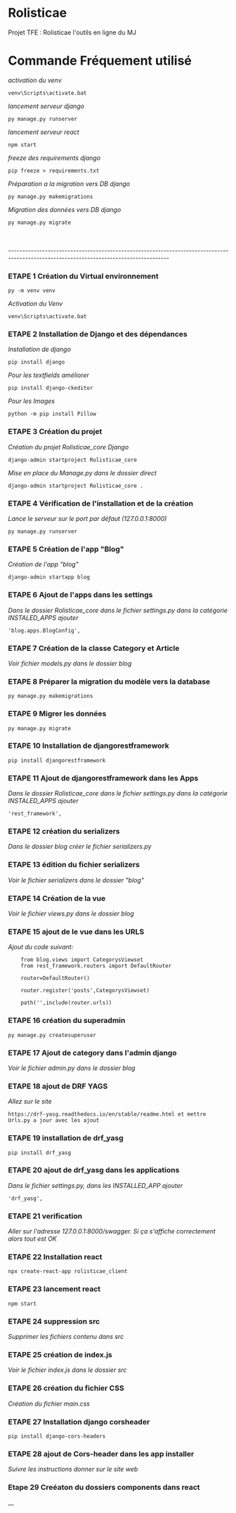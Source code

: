 # Rolisticae
Projet TFE : Rolisticae l'outils en ligne du MJ

# Commande Fréquement utilisé

_activation du venv_

    venv\Scripts\activate.bat

_lancement serveur django_

    py manage.py runserver

_lancement serveur react_
    
    npm start

_freeze des requirements django_

    pip freeze > requirements.txt

_Préparation a la migration vers DB django_
    
    py manage.py makemigrations

_Migration des données vers DB django_

    py manage.py migrate 


<br>
<br>
---------------------------------------------------------------------------------------------------------------------------------------

### ETAPE 1 Création du Virtual environnement

    py -m venv venv

_Activation du Venv_

    venv\Scripts\activate.bat


### ETAPE 2 Installation de Django et des dépendances

_Installation de django_

    pip install django 

_Pour les textfields améliorer_

    pip install django-ckeditor 

_Pour les Images_

    python -m pip install Pillow

### ETAPE 3 Création du projet
_Création du projet Rolisticae_core Django_

    django-admin startproject Rolisticae_core 

_Mise en place du Manage.py dans le dossier direct_

    django-admin startproject Rolisticae_core . 

### ETAPE 4 Vérification de l'installation et de la création
_Lance le serveur sur le port par défaut (127.0.0.1:8000)_

    py manage.py runserver 

### ETAPE 5 Création de l'app "Blog"

_Création de l'app "blog"_

    django-admin startapp blog 

### ETAPE 6 Ajout de l'apps dans les settings

_Dans le dossier Rolisticae_core dans le fichier settings.py dans la catégorie INSTALED_APPS ajouter_
    
    'blog.apps.BlogConfig',

### ETAPE 7 Création de la classe Category et Article

_Voir fichier models.py dans le dossier blog_

### ETAPE 8 Préparer la migration du modèle vers la database

    py manage.py makemigrations

### ETAPE 9 Migrer les données

    py manage.py migrate

### ETAPE 10 Installation de djangorestframework

    pip install djangorestframework

### ETAPE 11 Ajout de djangorestframework dans les Apps

_Dans le dossier Rolisticae_core dans le fichier settings.py dans la catégorie INSTALED_APPS ajouter_

    'rest_framework',

### ETAPE 12 création du serializers

_Dans le dossier blog créer le fichier serializers.py_

### ETAPE 13 édition du fichier serializers

_Voir le fichier serializers dans le dossier "blog"_

### ETAPE 14 Création de la vue

_Voir le fichier views.py dans le dossier blog_

### ETAPE 15 ajout de le vue dans les URLS

_Ajout du code suivant:_

        from blog.views import CategorysViewset
        from rest_framework.routers import DefaultRouter

        router=DefaultRouter()

        router.register('posts',CategorysViewset)

        path('',include(router.urls))

### ETAPE 16 création du superadmin

    py manage.py createsuperuser

### ETAPE 17 Ajout de category dans l'admin django

_Voir le fichier admin.py dans le dossier blog_

### ETAPE 18 ajout de DRF YAGS

_Allez sur le site_

    https://drf-yasg.readthedocs.io/en/stable/readme.html et mettre Urls.py a jour avec les ajout


### ETAPE 19 installation de drf_yasg

    pip install drf_yasg

### ETAPE 20 ajout de drf_yasg dans les applications

_Dans le fichier settings.py, dans les INSTALLED_APP ajouter_
    
    'drf_yasg',

### ETAPE 21 verification

_Aller sur l'adresse 127.0.0.1:8000/swagger. Si ça s'affiche correctement alors tout est OK_

### ETAPE 22 Installation react

    npx create-react-app rolisticae_client

### ETAPE 23 lancement react

    npm start

### ETAPE 24 suppression src

_Supprimer les fichiers contenu dans src_

### ETAPE 25 création de index.js

_Voir le fichier index.js dans le dossier src_

### ETAPE 26 création du fichier CSS

_Création du fichier main.css_

### ETAPE 27 Installation django corsheader

    pip install django-cors-headers

### ETAPE 28 ajout de Cors-header dans les app installer

_Suivre les instructions donner sur le site web_

### Etape 29 Creéaton du dossiers components dans react
__